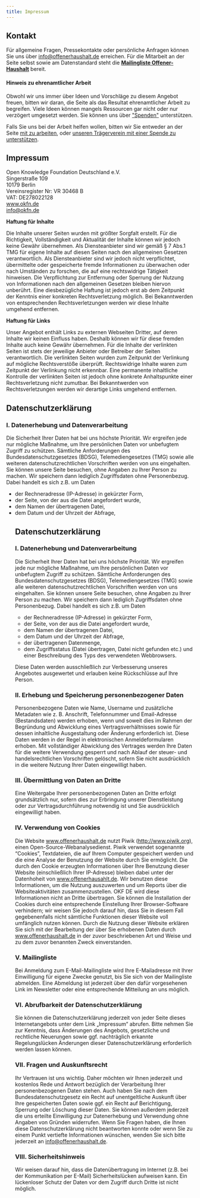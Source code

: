 ```yaml
---
title: Impressum
---
```


## Kontakt

Für allgemeine Fragen, Pressekontakte oder persönliche Anfragen können Sie uns über info@offenerhaushalt.de erreichen. Für die Mitarbeit an der Seite selbst sowie am Datenstandard steht die **[Mailingliste
Offener-Haushalt](http://lists.okfn.org/mailman/listinfo/offener-haushalt)**
bereit. 

#### Hinweis zu ehrenamtlicher Arbeit

Obwohl wir uns immer über Ideen und Vorschläge zu diesem Angebot freuen,
bitten wir daran, die Seite als das Resultat ehrenamtlicher
Arbeit zu begreifen. Viele Ideen können mangels Ressourcen gar nicht
oder nur verzögert umgesetzt werden. Sie können uns über ["Spenden"](https://offenerhaushalt.de/page/spenden.html) unterstützen. 

Falls Sie uns bei der Arbeit helfen wollen, bitten wir Sie entweder an der
Seite [mit zu arbeiten](/page/mitmachen.html), oder [unseren Trägerverein mit einer Spende zu
unterstützen](http://okfn.de/about/spenden/).

## Impressum

Open Knowledge Foundation Deutschland e.V.<br>
Singerstraße 109<br>
10179 Berlin<br>
Vereinsregister Nr: VR 30468 B<br>
VAT: DE278022128<br>
www.okfn.de<br>
info@okfn.de<br>

**Haftung für Inhalte**

Die Inhalte unserer Seiten wurden mit größter Sorgfalt erstellt. Für die Richtigkeit,
Vollständigkeit und Aktualität der Inhalte können wir jedoch keine Gewähr übernehmen.
Als Diensteanbieter sind wir gemäß § 7 Abs.1 TMG für eigene Inhalte auf diesen Seiten
nach den allgemeinen Gesetzen verantwortlich. Als Diensteanbieter sind wir jedoch
nicht verpflichtet, übermittelte oder gespeicherte fremde Informationen zu überwachen
oder nach Umständen zu forschen, die auf eine rechtswidrige Tätigkeit hinweisen. Die
Verpflichtung zur Entfernung oder Sperrung der Nutzung von Informationen nach den
allgemeinen Gesetzen bleiben hiervon unberührt. Eine diesbezügliche Haftung ist jedoch
erst ab dem Zeitpunkt der Kenntnis einer konkreten Rechtsverletzung möglich. Bei
Bekanntwerden von entsprechenden Rechtsverletzungen werden wir diese Inhalte umgehend
entfernen.

**Haftung für Links**

Unser Angebot enthält Links zu externen Webseiten Dritter, auf deren Inhalte wir keinen
Einfluss haben. Deshalb können wir für diese fremden Inhalte auch keine Gewähr
übernehmen. Für die Inhalte der verlinkten Seiten ist stets der jeweilige Anbieter oder
Betreiber der Seiten verantwortlich. Die verlinkten Seiten wurden zum Zeitpunkt der
Verlinkung auf mögliche Rechtsverstöße überprüft. Rechtswidrige Inhalte waren zum
Zeitpunkt der Verlinkung nicht erkennbar. Eine permanente inhaltliche Kontrolle der
verlinkten Seiten ist jedoch ohne konkrete Anhaltspunkte einer Rechtsverletzung nicht
zumutbar. Bei Bekanntwerden von Rechtsverletzungen werden wir derartige Links umgehend
entfernen.

<h2 id="datenschutzerklaerung">Datenschutzerklärung</h2>
	<h3>I. Datenerhebung und Datenverarbeitung</h3>
	<p>Die Sicherheit Ihrer Daten hat bei uns höchste Priorität. Wir ergreifen jede nur mögliche Maßnahme, um Ihre persönlichen Daten vor unbefugtem Zugriff zu schützen. Sämtliche Anforderungen des Bundesdatenschutzgesetzes (BDSG),
		Telemediengesetzes (TMG) sowie alle weiteren datenschutzrechtlichen Vorschriften werden von uns eingehalten. Sie können unsere Seite besuchen, ohne Angaben zu Ihrer Person zu machen. Wir speichern dann lediglich Zugriffsdaten ohne
		Personenbezug. Dabei handelt es sich z.B. um Daten</p>
	<ul>
		<li>der Rechneradresse (IP-Adresse) in gekürzter Form,</li>
		<li>der Seite, von der aus die Datei angefordert wurde,</li>
		<li>dem Namen der übertragenen Datei,</li>
		<li>dem Datum und der Uhrzeit der Abfrage,</li><h2 id="datenschutzerklaerung">Datenschutzerklärung</h2>
	<h3>I. Datenerhebung und Datenverarbeitung</h3>
	<p>Die Sicherheit Ihrer Daten hat bei uns höchste Priorität. Wir ergreifen jede nur mögliche Maßnahme, um Ihre persönlichen Daten vor unbefugtem Zugriff zu schützen. Sämtliche Anforderungen des Bundesdatenschutzgesetzes (BDSG),
		Telemediengesetzes (TMG) sowie alle weiteren datenschutzrechtlichen Vorschriften werden von uns eingehalten. Sie können unsere Seite besuchen, ohne Angaben zu Ihrer Person zu machen. Wir speichern dann lediglich Zugriffsdaten ohne
		Personenbezug. Dabei handelt es sich z.B. um Daten</p>
	<ul>
		<li>der Rechneradresse (IP-Adresse) in gekürzter Form,</li>
		<li>der Seite, von der aus die Datei angefordert wurde,</li>
		<li>dem Namen der übertragenen Datei,</li>
		<li>dem Datum und der Uhrzeit der Abfrage,</li>
		<li>der übertragenen Datenmenge,</li>
		<li>dem Zugriffsstatus (Datei übertragen, Datei nicht gefunden etc.) und
			einer Beschreibung des Typs des verwendeten Webbrowsers.
		</li>
	</ul>
	<p>Diese Daten werden ausschließlich zur Verbesserung unseres Angebotes ausgewertet und erlauben keine Rückschlüsse auf Ihre Person.</p>
	<h3>II. Erhebung und Speicherung personenbezogener Daten</h3>
	<p>Personenbezogene Daten wie Name, Username und zusätzliche Metadaten wie z. B. Anschrift, Telefonnummer und Email-Adresse (Bestandsdaten) werden erhoben, wenn und soweit dies im Rahmen der Begründung und Abwicklung eines
		Vertragsverhältnisses sowie für dessen inhaltliche Ausgestaltung oder Änderung erforderlich ist. Diese Daten werden in der Regel in elektronischen Anmeldeformularen erhoben. Mit vollständiger Abwicklung des Vertrages werden Ihre
		Daten für die weitere Verwendung gesperrt und nach Ablauf der steuer- und handelsrechtlichen Vorschriften gelöscht, sofern Sie nicht ausdrücklich in die weitere Nutzung Ihrer Daten eingewilligt haben.</p>
	<h3>III. Übermittlung von Daten an Dritte</h3>
	<p>Eine Weitergabe Ihrer personenbezogenen Daten an Dritte erfolgt grundsätzlich nur, sofern dies zur Erbringung unserer Dienstleistung oder zur Vertragsdurchführung notwendig ist und Sie ausdrücklich eingewilligt haben.</p>
	<h3>IV. Verwendung von Cookies</h3>
	<p>Die Website <a href="http://www.offenerhaushalt.de">www.offenerhaushalt.de</a> nutzt Piwik (<a href="http://www.piwik.org">http://www.piwik.org</a>), einen Open-Source-Webanalysedienst. Piwik verwendet sogenannte “Cookies”, Textdateien, die auf Ihrem
		Computer gespeichert werden und die eine Analyse der Benutzung der Website durch Sie ermöglicht. Die durch den Cookie erzeugten Informationen über Ihre Benutzung dieser Website (einschließlich Ihrer IP-Adresse) bleiben dabei unter
		der Datenhoheit von <a href="http://www.offenerhaushalt.de">www.offenerhausahlt.de</a>. Wir benutzen diese Informationen, um die Nutzung auszuwerten und um Reports über die Websiteaktivitäten zusammenzustellen. OKF DE wird diese Informationen nicht an
		Dritte übertragen. Sie können die Installation der Cookies durch eine entsprechende Einstellung Ihrer Browser-Software verhindern; wir weisen Sie jedoch darauf hin, dass Sie in diesem Fall gegebenenfalls nicht sämtliche Funktionen
		dieser Website voll umfänglich nutzen können. Durch die Nutzung dieser Website erklären Sie sich mit der Bearbeitung der über Sie erhobenen Daten durch <a href="http://www.offenerhaushalt.de">www.offenerhaushalt.de</a> in der zuvor beschriebenen Art und
		Weise und zu dem zuvor benannten Zweck einverstanden.</p>
	<h3>V. Mailingliste</h3>
	<p>Bei Anmeldung zum E-Mail-Mailingliste wird Ihre E-Mailadresse mit Ihrer Einwilligung für eigene Zwecke genutzt, bis Sie sich von der Mailingliste abmelden. Eine Abmeldung ist jederzeit über den dafür vorgesehenen Link im Newsletter oder eine
		entsprechende Mitteilung an uns möglich.</p>
	<h3>VI. Abrufbarkeit der Datenschutzerklärung</h3>
	<p>Sie können die Datenschutzerklärung jederzeit von jeder Seite dieses Internetangebots unter dem Link „Impressum“ abrufen. Bitte nehmen Sie zur Kenntnis, dass Änderungen des Angebots, gesetzliche und rechtliche Neuerungen sowie ggf.
		nachträglich erkannte Regelungslücken Änderungen dieser Datenschutzerklärung erforderlich werden lassen können.</p>
	<h3>VII. Fragen und Auskunftsrecht</h3>
	<p>Ihr Vertrauen ist uns wichtig. Daher möchten wir Ihnen jederzeit und kostenlos Rede und Antwort bezüglich der Verarbeitung Ihrer personenbezogenen Daten stehen. Auch haben Sie nach dem Bundesdatenschutzgesetz ein Recht auf
		unentgeltliche Auskunft über Ihre gespeicherten Daten sowie ggf. ein Recht auf Berichtigung, Sperrung oder Löschung dieser Daten. Sie können außerdem jederzeit die uns erteilte Einwilligung zur Datenerhebung und Verwendung ohne
		Angaben von Gründen widerrufen. Wenn Sie Fragen haben, die Ihnen diese Datenschutzerklärung nicht beantworten konnte oder wenn Sie zu einem Punkt vertiefte Informationen wünschen, wenden Sie sich bitte jederzeit an <a
				href="mailto:info@offenerhaushalt.de">info@offenerhaushalt.de</a>.</p>
	<h3>VIII. Sicherheitshinweis</h3>
	<p>Wir weisen darauf hin, dass die Datenübertragung im Internet (z.B. bei der Kommunikation per E-Mail) Sicherheitslücken aufweisen kann. Ein lückenloser Schutz der Daten vor dem Zugriff durch Dritte ist nicht möglich.</p>

